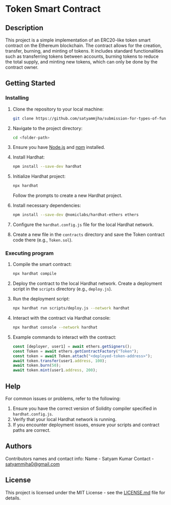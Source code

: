 # Token Smart Contract

## Description

This project is a simple implementation of an ERC20-like token smart contract on the Ethereum blockchain. The contract allows for the creation, transfer, burning, and minting of tokens. It includes standard functionalities such as transferring tokens between accounts, burning tokens to reduce the total supply, and minting new tokens, which can only be done by the contract owner.

## Getting Started

### Installing

1. Clone the repository to your local machine:
    ```bash
    git clone https://github.com/satyammjha/submission-for-types-of-function-assessment
    ```
2. Navigate to the project directory:
    ```bash
    cd <folder-path>
    ```
3. Ensure you have [Node.js](https://nodejs.org/) and [npm](https://www.npmjs.com/) installed.

4. Install Hardhat:
    ```bash
    npm install --save-dev hardhat
    ```

5. Initialize Hardhat project:
    ```bash
    npx hardhat
    ```
    Follow the prompts to create a new Hardhat project.

6. Install necessary dependencies:
    ```bash
    npm install --save-dev @nomiclabs/hardhat-ethers ethers
    ```

7. Configure the `hardhat.config.js` file for the local Hardhat network.

8. Create a new file in the `contracts` directory and save the Token contract code there (e.g., `Token.sol`).

### Executing program

1. Compile the smart contract:
    ```bash
    npx hardhat compile
    ```

2. Deploy the contract to the local Hardhat network. Create a deployment script in the `scripts` directory (e.g., `deploy.js`).

3. Run the deployment script:
    ```bash
    npx hardhat run scripts/deploy.js --network hardhat
    ```

4. Interact with the contract via Hardhat console:
    ```bash
    npx hardhat console --network hardhat
    ```

5. Example commands to interact with the contract:
    ```javascript
    const [deployer, user1] = await ethers.getSigners();
    const Token = await ethers.getContractFactory("Token");
    const token = await Token.attach("<deployed-token-address>");
    await token.transfer(user1.address, 100);
    await token.burn(50);
    await token.mint(user1.address, 200);
    ```

## Help

For common issues or problems, refer to the following:

1. Ensure you have the correct version of Solidity compiler specified in `hardhat.config.js`.
2. Verify that your local Hardhat network is running.
3. If you encounter deployment issues, ensure your scripts and contract paths are correct.

## Authors

Contributors names and contact info:
Name - Satyam Kumar
Contact - satyammjha0@gmail.com

## License

This project is licensed under the MIT License - see the [LICENSE.md](LICENSE.md) file for details.
